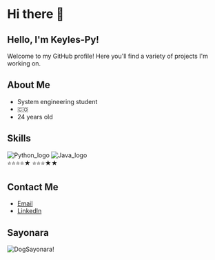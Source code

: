 # Hi there 👋
## Hello, I'm Keyles-Py!

Welcome to my GitHub profile! Here you'll find a variety of projects I'm working on.

## About Me
- System engineering student
- 🇨🇴
- 24 years old

## Skills
![Python_logo](https://i.imgur.com/i061IDa.png) ![Java_logo](https://i.imgur.com/6g2iAB3.png) <br>
⭐⭐⭐⭐★       ⭐⭐⭐★★

## Contact Me
- [Email](mailto:keynerismo@gmail.com)
- [LinkedIn](https://www.linkedin.com/in/keinermendoza/)

## Sayonara
![DogSayonara!](https://i.imgur.com/NEdsmYR.gif)
